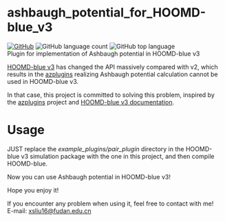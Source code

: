 # ashbaugh_potential_for_HOOMD-blue_v3
[![GitHub](https://img.shields.io/github/license/sscake/ashbaugh_potential_for_HOOMD-blue_v3)](LICENSE)
![GitHub language count](https://img.shields.io/github/languages/count/sscake/ashbaugh_potential_for_HOOMD-blue_v3)
![GitHub top language](https://img.shields.io/github/languages/top/sscake/ashbaugh_potential_for_HOOMD-blue_v3)  
Plugin for implementation of Ashbaugh potential in HOOMD-blue v3

[HOOMD-blue v3](https://glotzerlab.engin.umich.edu/hoomd-blue/) has changed the API massively compared with v2, which results in the [azplugins](https://github.com/mphowardlab/azplugins) realizing Ashbaugh potential calculation cannot be used in HOOMD-blue v3.  

In that case, this project is committed to solving this problem, inspired by the [azplugins](https://github.com/mphowardlab/azplugins) project and [HOOMD-blue v3 documentation](https://hoomd-blue.readthedocs.io/en/latest/components.html).  

# Usage
JUST replace the *example_plugins/pair_plugin* directory in the HOOMD-blue v3 simulation package with the one in this project, and then compile HOOMD-blue.  

Now you can use Ashbaugh potential in HOOMD-blue v3!  

Hope you enjoy it!   

If you encounter any problem when using it, feel free to contact with me!  
E-mail: xsliu16@fudan.edu.cn
